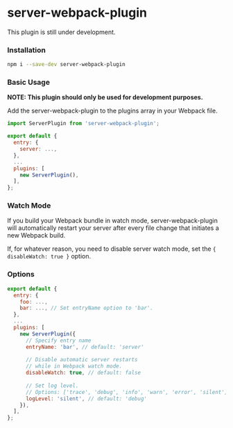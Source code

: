 # server-webpack-plugin

This plugin is still under development.

### Installation

```bash
npm i --save-dev server-webpack-plugin
```

### Basic Usage

**NOTE: This plugin should only be used for development purposes.**

Add the server-webpack-plugin to the plugins array in your Webpack file.

```javascript
import ServerPlugin from 'server-webpack-plugin';

export default {
  entry: {
    server: ...,
  },
  ...
  plugins: [
    new ServerPlugin(),
  ],
};
```

### Watch Mode

If you build your Webpack bundle in watch mode, server-webpack-plugin will automatically restart your server after every file change that initiates a new Webpack build.

If, for whatever reason, you need to disable server watch mode, set the `{ disableWatch: true }` option.

### Options

```javascript
export default {
  entry: {
    foo: ...,
    bar: ..., // Set entryName option to 'bar'.
  },
  ...
  plugins: [
    new ServerPlugin({
      // Specify entry name
      entryName: 'bar', // default: 'server'
      
      // Disable automatic server restarts
      // while in Webpack watch mode.
      disableWatch: true, // default: false
      
      // Set log level.
      // Options: ['trace', 'debug', 'info', 'warn', 'error', 'silent']
      logLevel: 'silent', // default: 'debug'
    }),
  ],
};
```
